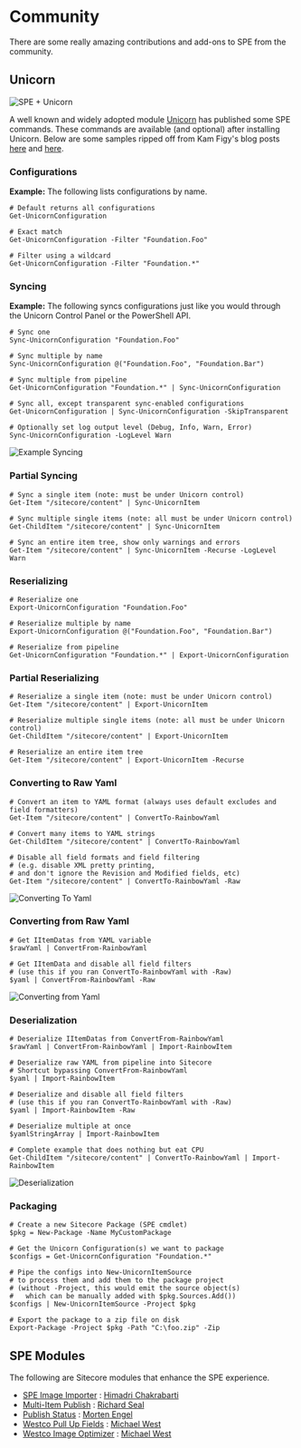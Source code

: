 # Community

There are some really amazing contributions and add-ons to SPE from the community.

## Unicorn

![SPE + Unicorn](https://user-images.githubusercontent.com/933163/50198867-4053b380-0313-11e9-9e46-5eb5513417ff.png)

A well known and widely adopted module [Unicorn](https://github.com/SitecoreUnicorn/Unicorn) has published some SPE commands. These commands are available \(and optional\) after installing Unicorn. Below are some samples ripped off from Kam Figy's blog posts [here](https://kamsar.net/index.php/2017/02/Unicorn-4-Preview-Part-2-SPE-Support/) and [here](https://kamsar.net/index.php/2017/02/Unicorn-4-Preview-Part-2-5-Generating-Packages-with-SPE/).

### Configurations

**Example:** The following lists configurations by name.

```text
# Default returns all configurations
Get-UnicornConfiguration

# Exact match
Get-UnicornConfiguration -Filter "Foundation.Foo"

# Filter using a wildcard
Get-UnicornConfiguration -Filter "Foundation.*"
```

### Syncing

**Example:** The following syncs configurations just like you would through the Unicorn Control Panel or the PowerShell API.

```text
# Sync one
Sync-UnicornConfiguration "Foundation.Foo"

# Sync multiple by name
Sync-UnicornConfiguration @("Foundation.Foo", "Foundation.Bar")

# Sync multiple from pipeline
Get-UnicornConfiguration "Foundation.*" | Sync-UnicornConfiguration

# Sync all, except transparent sync-enabled configurations
Get-UnicornConfiguration | Sync-UnicornConfiguration -SkipTransparent

# Optionally set log output level (Debug, Info, Warn, Error)
Sync-UnicornConfiguration -LogLevel Warn
```

![Example Syncing](https://user-images.githubusercontent.com/933163/50114210-9ccaac00-0209-11e9-9241-2738b50b1f75.png)

### Partial Syncing

```text
# Sync a single item (note: must be under Unicorn control)
Get-Item "/sitecore/content" | Sync-UnicornItem

# Sync multiple single items (note: all must be under Unicorn control)
Get-ChildItem "/sitecore/content" | Sync-UnicornItem 

# Sync an entire item tree, show only warnings and errors
Get-Item "/sitecore/content" | Sync-UnicornItem -Recurse -LogLevel Warn
```

### Reserializing

```text
# Reserialize one
Export-UnicornConfiguration "Foundation.Foo"

# Reserialize multiple by name
Export-UnicornConfiguration @("Foundation.Foo", "Foundation.Bar")

# Reserialize from pipeline
Get-UnicornConfiguration "Foundation.*" | Export-UnicornConfiguration
```

### Partial Reserializing

```text
# Reserialize a single item (note: must be under Unicorn control)
Get-Item "/sitecore/content" | Export-UnicornItem

# Reserialize multiple single items (note: all must be under Unicorn control)
Get-ChildItem "/sitecore/content" | Export-UnicornItem 

# Reserialize an entire item tree
Get-Item "/sitecore/content" | Export-UnicornItem -Recurse
```

### Converting to Raw Yaml

```text
# Convert an item to YAML format (always uses default excludes and field formatters)
Get-Item "/sitecore/content" | ConvertTo-RainbowYaml

# Convert many items to YAML strings
Get-ChildItem "/sitecore/content" | ConvertTo-RainbowYaml

# Disable all field formats and field filtering
# (e.g. disable XML pretty printing,
# and don't ignore the Revision and Modified fields, etc)
Get-Item "/sitecore/content" | ConvertTo-RainbowYaml -Raw
```

![Converting To Yaml](https://user-images.githubusercontent.com/933163/50114470-32663b80-020a-11e9-917c-6707e85524dd.png)

### Converting from Raw Yaml

```text
# Get IItemDatas from YAML variable
$rawYaml | ConvertFrom-RainbowYaml

# Get IItemData and disable all field filters
# (use this if you ran ConvertTo-RainbowYaml with -Raw)
$yaml | ConvertFrom-RainbowYaml -Raw
```

![Converting from Yaml](https://user-images.githubusercontent.com/933163/50114544-5cb7f900-020a-11e9-90a7-f5b834eb7285.png)

### Deserialization

```text
# Deserialize IItemDatas from ConvertFrom-RainbowYaml
$rawYaml | ConvertFrom-RainbowYaml | Import-RainbowItem

# Deserialize raw YAML from pipeline into Sitecore 
# Shortcut bypassing ConvertFrom-RainbowYaml
$yaml | Import-RainbowItem

# Deserialize and disable all field filters
# (use this if you ran ConvertTo-RainbowYaml with -Raw)
$yaml | Import-RainbowItem -Raw

# Deserialize multiple at once
$yamlStringArray | Import-RainbowItem

# Complete example that does nothing but eat CPU
Get-ChildItem "/sitecore/content" | ConvertTo-RainbowYaml | Import-RainbowItem
```

![Deserialization](https://user-images.githubusercontent.com/933163/50114603-8bce6a80-020a-11e9-8876-2df4d24e5443.png)

### Packaging

```text
# Create a new Sitecore Package (SPE cmdlet)
$pkg = New-Package -Name MyCustomPackage

# Get the Unicorn Configuration(s) we want to package
$configs = Get-UnicornConfiguration "Foundation.*" 

# Pipe the configs into New-UnicornItemSource 
# to process them and add them to the package project
# (without -Project, this would emit the source object(s) 
#   which can be manually added with $pkg.Sources.Add())
$configs | New-UnicornItemSource -Project $pkg

# Export the package to a zip file on disk
Export-Package -Project $pkg -Path "C:\foo.zip" -Zip
```

## SPE Modules

The following are Sitecore modules that enhance the SPE experience.

* [SPE Image Importer](https://marketplace.sitecore.net/en/Modules/S/SPE_Image_Uploader_Module10.aspx) : [Himadri Chakrabarti](https://twitter.com/himadric)
* [Multi-Item Publish](https://www.sitecorenutsbolts.net/2015/12/14/Multi-Item-Publish-with-Sitecore-Powershell-Extensions/) : [Richard Seal](https://twitter.com/rich_seal)
* [Publish Status](http://marketplace.sitecore.net/Modules/P/Publish_Status_for_Sitecore_Powershell_Extensions.aspx?sc_lang=en) : [Morten Engel](https://mortenengel.blogspot.com/2018/11/publish-viewercanceler-using-sitecore.html)
* [Westco Pull Up Fields](https://github.com/michaellwest/westco-spe-pullupfields) : [Michael West](https://twitter.com/MichaelWest101)
* [Westco Image Optimizer](https://github.com/michaellwest/westco-spe-imageoptimizer) : [Michael West](https://twitter.com/MichaelWest101)

